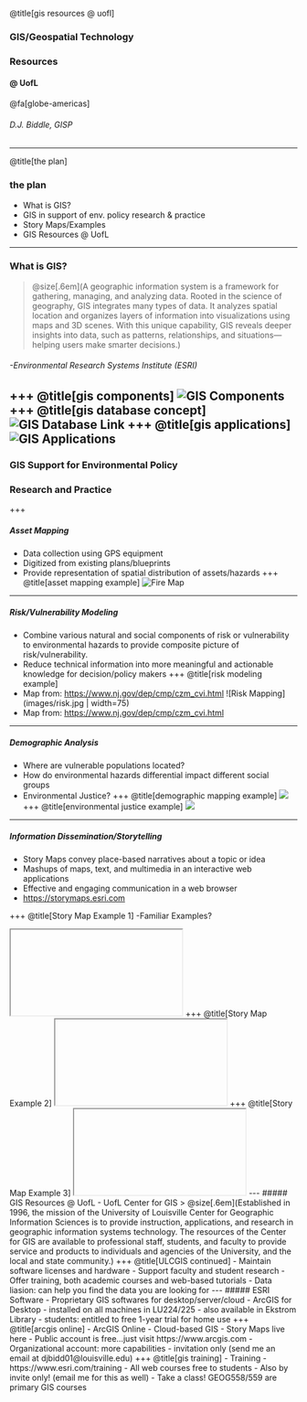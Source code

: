 @title[gis resources @ uofl]
### GIS/Geospatial Technology 
### Resources
#### @ UofL
@fa[globe-americas]
###### D.J. Biddle, GISP
---
@title[the plan]
### the plan
- What is GIS?
- GIS in support of env. policy research & practice
- Story Maps/Examples
- GIS Resources @ UofL
---
### What is GIS? 
> @size[.6em](A geographic information system <GIS> is a framework for gathering, managing, and analyzing data. Rooted in the science of geography, GIS integrates many types of data. It analyzes spatial location and organizes layers of information into visualizations using maps and 3D scenes. ​With this unique capability, GIS reveals deeper insights into data, such as patterns, relationships, and situations—helping users make smarter decisions.) 
###### -Environmental Research Systems Institute (ESRI)
+++
@title[gis components]
![GIS Components](images/components.jpg)
+++
@title[gis database concept]
![GIS Database Link](images/link.png)
+++
@title[gis applications]
![GIS Applications](images/gis-applications.jpg)
---
### GIS Support for Environmental Policy 
### Research and Practice
+++
##### Asset Mapping
- Data collection using GPS equipment
- Digitized from existing plans/blueprints
- Provide representation of spatial distribution of assets/hazards
+++
@title[asset mapping example]
![Fire Map](images/firemap.JPG)
---
##### Risk/Vulnerability Modeling
- Combine various natural and social components of risk or vulnerability to environmental hazards to provide composite picture of risk/vulnerability.
- Reduce technical information into more meaningful and actionable knowledge for decision/policy makers
+++
@title[risk modeling example]
- Map from: https://www.nj.gov/dep/cmp/czm_cvi.html 
![Risk Mapping](images/risk.jpg | width=75)
- Map from: https://www.nj.gov/dep/cmp/czm_cvi.html 
---
##### Demographic Analysis
- Where are vulnerable populations located?
- How do environmental hazards differential impact different social groups
- Environmental Justice? 
+++
@title[demographic mapping example]
![](images/demographic.JPG)
+++
@title[environmental justice example]
![](images/env_justice.JPG)
---
##### Information Dissemination/Storytelling
- Story Maps convey place-based narratives about a topic or idea
- Mashups of maps, text, and multimedia in an interactive web applications
- Effective and engaging communication in a web browser
- https://storymaps.esri.com

+++
@title[Story Map Example 1]
-Familiar Examples? 
<iframe class="stretch" data-src="https://centerforgis.maps.arcgis.com/apps/Cascade/index.html?appid=08c2849d3f1649758e40b8cfa67d0248"></iframe>
+++
@title[Story Map Example 2]
<iframe class="stretch" data-src="https://centerforgis.maps.arcgis.com/apps/MapSeries/index.html?appid=e7fd5854dbab435b944c27913df01980"></iframe>
+++
@title[Story Map Example 3]
<iframe class="stretch" data-src="https://centerforgis.maps.arcgis.com/apps/Cascade/index.html?appid=307e73fffa6f4206b9d356459998b607"></iframe>
---
##### GIS Resources @ UofL
- UofL Center for GIS
> @size[.6em](Established in 1996, the mission of the University of Louisville Center for Geographic Information Sciences is to provide instruction, applications, and research in geographic information systems technology.  The resources of the Center for GIS are available to professional staff, students, and faculty to provide service and products to individuals and agencies of the University, and the local and state community.)
+++
@title[ULCGIS continued]
- Maintain software licenses and hardware
- Support faculty and student research
- Offer training, both academic courses and web-based tutorials
- Data liasion: can help you find the data you are looking for
---
##### ESRI Software
- Proprietary GIS softwares for desktop/server/cloud
- ArcGIS for Desktop
  - installed on all machines in LU224/225
  - also available in Ekstrom Library
  - students: entitled to free 1-year trial for home use
+++
@title[arcgis online]
- ArcGIS Online
  - Cloud-based GIS
  - Story Maps live here
  - Public account is free...just visit https://www.arcgis.com
  - Organizational account: more capabilities
    - invitation only (send me an email at djbidd01@louisville.edu)
+++	
@title[gis training]
- Training
  - https://www.esri.com/training 
  - All web courses free to students
  - Also by invite only! (email me for this as well)
  - Take a class! GEOG558/559 are primary GIS courses

	


 